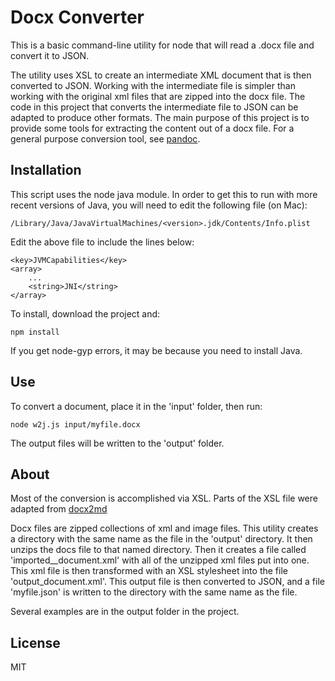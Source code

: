 # Docx Converter

This is a basic command-line utility for node that will read a .docx file 
and convert it to JSON. 

The utility uses XSL to create an intermediate XML document that is then
converted to JSON. Working with the intermediate file is simpler than
working with the original xml files that are zipped into the docx file. The code
in this project that converts the intermediate file to JSON can be adapted
to produce other formats. The main purpose of this project is to provide some tools for 
extracting the content out of a docx file. For a general purpose conversion 
tool, see [pandoc](http://www.pandoc.org).

## Installation

This script uses the node java module. In order to get this to run with more recent versions of Java,
you will need to edit the following file (on Mac):

    /Library/Java/JavaVirtualMachines/<version>.jdk/Contents/Info.plist 

Edit the above file to include the lines below:

    <key>JVMCapabilities</key>
    <array>
        ...
        <string>JNI</string>
    </array>


To install, download the project and:

    npm install
    
If you get node-gyp errors, it may be because you need to install Java.     

## Use

To convert a document, place it in the 'input' folder, then run:

    node w2j.js input/myfile.docx
    
The output files will be written to the 'output' folder.
    
## About
    
Most of the conversion is accomplished via XSL. Parts of the XSL file were 
adapted from [docx2md](https://github.com/matb33/docx2md)

Docx files are zipped collections of xml and image files. This utility creates
a directory with the same name as the file in the 'output' directory. It then 
unzips the docs file to that named directory. Then it creates a file called 
'imported__document.xml' with all of the unzipped xml files put into one. This
xml file is then transformed with an XSL stylesheet into the file 'output_document.xml'. 
This output file is then converted to JSON, and a file 'myfile.json' is written
to the directory with the same name as the file. 

Several examples are in the output folder in the project.
 

## License
 
MIT    